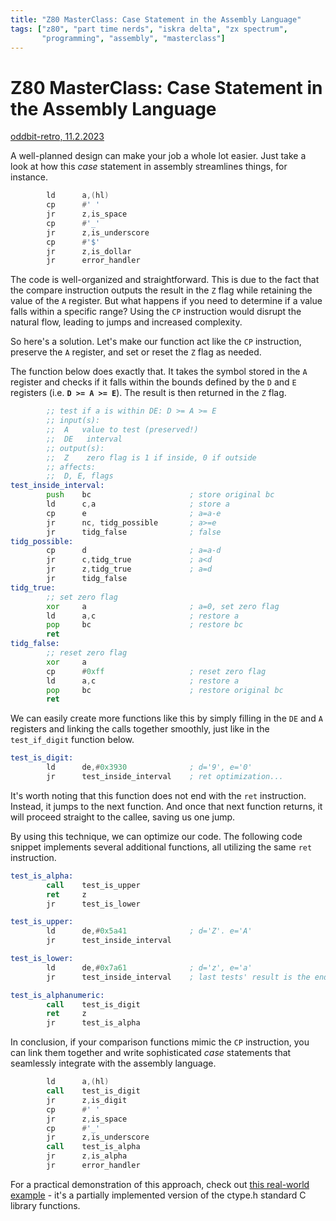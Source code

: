 ```yaml
---
title: "Z80 MasterClass: Case Statement in the Assembly Language"
tags: ["z80", "part time nerds", "iskra delta", "zx spectrum",
       "programming", "assembly", "masterclass"]
---
```



# Z80 MasterClass: Case Statement in the Assembly Language

[oddbit-retro, 11.2.2023](https://www.oddbit-retro.org/z80-masterclass-the-automata/)

A well-planned design can make your job a whole lot easier. Just take a look at how this *case* statement in assembly streamlines things, for instance.

~~~asm
        ld      a,(hl)                  
        cp      #' '
        jr      z,is_space
        cp      #'_'
        jr      z,is_underscore
        cp      #'$'
        jr      z,is_dollar
        jr      error_handler
~~~

The code is well-organized and straightforward. This is due to the fact that the compare instruction outputs the result in the `Z` flag while retaining the value of the `A` register. But what happens if you need to determine if a value falls within a specific range? Using the `CP` instruction would disrupt the natural flow, leading to jumps and increased complexity.

So here's a solution. Let's make our function act like the `CP` instruction, preserve the `A` register, and set or reset the `Z` flag as needed.

The function below does exactly that. It takes the symbol stored in the `A` register and checks if it falls within the bounds defined by the `D` and `E` registers (i.e. **`D >= A >= E`**). The result is then returned in the `Z` flag.

~~~asm
        ;; test if a is within DE: D >= A >= E
        ;; input(s):
        ;;  A   value to test (preserved!)
        ;;  DE   interval
        ;; output(s):
        ;;  Z    zero flag is 1 if inside, 0 if outside
        ;; affects:
        ;;  D, E, flags
test_inside_interval:
        push    bc                      ; store original bc
        ld      c,a                     ; store a
        cp      e			            ; a=a-e
        jr      nc, tidg_possible	    ; a>=e       
        jr      tidg_false              ; false
tidg_possible:
        cp      d                       ; a=a-d
        jr      c,tidg_true		        ; a<d
        jr      z,tidg_true             ; a=d
        jr      tidg_false
tidg_true:
        ;; set zero flag
        xor     a                       ; a=0, set zero flag
        ld      a,c                     ; restore a
        pop     bc                      ; restore bc
        ret
tidg_false:
        ;; reset zero flag
        xor     a
        cp      #0xff                   ; reset zero flag
        ld      a,c                     ; restore a
        pop     bc                      ; restore original bc
        ret
~~~

We can easily create more functions like this by simply filling in the `DE` and `A` registers and linking the calls together smoothly, just like in the `test_if_digit` function below. 

~~~asm
test_is_digit:
        ld      de,#0x3930	            ; d='9', e='0'
        jr      test_inside_interval    ; ret optimization...
~~~

It's worth noting that this function does not end with the `ret` instruction. Instead, it jumps to the next function. And once that next function returns, it will proceed straight to the callee, saving us one jump.

By using this technique, we can optimize our code. The following code snippet implements several additional functions, all utilizing the same `ret` instruction.

~~~asm
test_is_alpha:
        call    test_is_upper
        ret     z
        jr      test_is_lower

test_is_upper:
        ld      de,#0x5a41              ; d='Z'. e='A'
        jr      test_inside_interval

test_is_lower:
        ld      de,#0x7a61              ; d='z', e='a'
        jr      test_inside_interval    ; last tests' result is the end result

test_is_alphanumeric:
        call    test_is_digit
        ret     z
        jr      test_is_alpha
~~~

In conclusion, if your comparison functions mimic the `CP` instruction, you can link them together and write sophisticated *case* statements that seamlessly integrate with the assembly language.

~~~asm
        ld      a,(hl)              
        call    test_is_digit           
        jr      z,is_digit
        cp      #' '
        jr      z,is_space
        cp      #'_'
        jr      z,is_underscore
        call    test_is_alpha
        jr      z,is_alpha
        jr      error_handler
~~~

For a practical demonstration of this approach, check out [this real-world example](https://github.com/tstih/idp-udev/blob/main/src/ulibc/ctype.s) - it's a partially implemented version of the ctype.h standard C library functions.